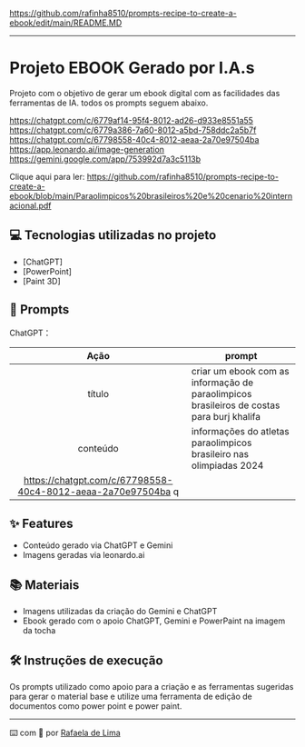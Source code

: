 https://github.com/rafinha8510/prompts-recipe-to-create-a-ebook/edit/main/README.MD

-------


# Projeto EBOOK Gerado por I.A.s

Projeto com o objetivo de gerar um ebook digital com as facilidades das ferramentas de IA. todos os prompts
seguem abaixo.

https://chatgpt.com/c/6779af14-95f4-8012-ad26-d933e8551a55
https://chatgpt.com/c/6779a386-7a60-8012-a5bd-758ddc2a5b7f
https://chatgpt.com/c/67798558-40c4-8012-aeaa-2a70e97504ba
https://app.leonardo.ai/image-generation
https://gemini.google.com/app/753992d7a3c5113b

Clique aqui para ler:
https://github.com/rafinha8510/prompts-recipe-to-create-a-ebook/blob/main/Paraolimpicos%20brasileiros%20e%20cenario%20internacional.pdf

## 💻 Tecnologias utilizadas no projeto

- [ChatGPT]
- [PowerPoint] 
- [Paint 3D]

## 🧠 Prompts

ChatGPT：

|   Ação   | prompt                                                                                                                                                                                                                                                                         |
| :------: | ------------------------------------------------------------------------------------------------------------------------------------------------------------------------------------------------------------------------------------------------------------------------------ |
|  título  | criar um ebook com as informação de paraolimpicos brasileiros de costas para burj khalifa |  resumo para E-book sobre os Paraolímpicos Brasileiros e o Cenário Internacional |
| conteúdo | informações do atletas paraolimpicos brasileiro nas olimpiadas 2024 |
https://chatgpt.com/c/67798558-40c4-8012-aeaa-2a70e97504ba q|


## ✨ Features

- Conteúdo gerado via ChatGPT e Gemini 
- Imagens geradas via leonardo.ai

## 📚 Materiais

- Imagens utilizadas da criação do Gemini e ChatGPT
- Ebook gerado com o apoio ChatGPT, Gemini e PowerPaint na imagem da tocha

## 🛠️ Instruções de execução

Os prompts utilizado como apoio para a criação e as ferramentas sugeridas para gerar o material base e utilize uma ferramenta de edição de documentos como power point e power paint.

---

⌨️ com 💜 por [Rafaela de Lima](https://github.com/rafinha8510)
